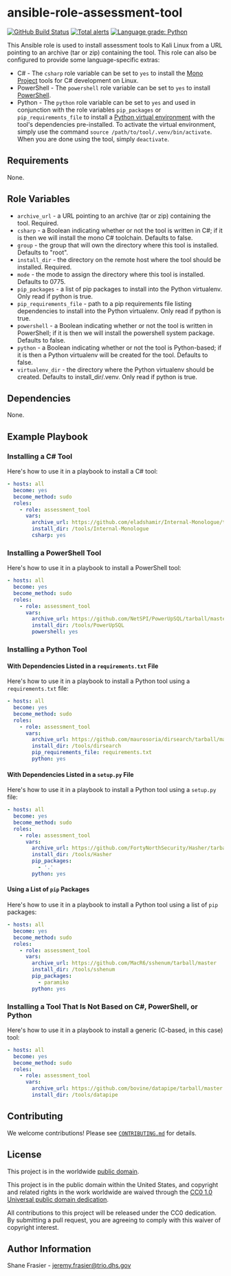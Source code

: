 # ansible-role-assessment-tool #

[![GitHub Build Status](https://github.com/cisagov/ansible-role-assessment-tool/workflows/build/badge.svg)](https://github.com/cisagov/ansible-role-assessment-tool/actions)
[![Total alerts](https://img.shields.io/lgtm/alerts/g/cisagov/ansible-role-assessment-tool.svg?logo=lgtm&logoWidth=18)](https://lgtm.com/projects/g/cisagov/ansible-role-assessment-tool/alerts/)
[![Language grade: Python](https://img.shields.io/lgtm/grade/python/g/cisagov/ansible-role-assessment-tool.svg?logo=lgtm&logoWidth=18)](https://lgtm.com/projects/g/cisagov/ansible-role-assessment-tool/context:python)

This Ansible role is used to install assessment tools to Kali Linux
from a URL pointing to an archive (tar or zip) containing the tool.
This role can also be configured to provide some language-specific
extras:

* C# - The `csharp` role variable can be set to `yes` to install the
  [Mono Project](https://www.mono-project.com/) tools for C#
  development on Linux.
* PowerShell - The `powershell` role variable can be set to `yes` to
  install [PowerShell](https://en.wikipedia.org/wiki/PowerShell).
* Python - The `python` role variable can be set to `yes` and used in
  conjunction with the role variables `pip_packages` or
  `pip_requirements_file` to install a [Python virtual
  environment](https://docs.python.org/3/glossary.html#term-virtual-environment)
  with the tool's dependencies pre-installed.  To activate the virtual
  environment, simply use the command `source
  /path/to/tool/.venv/bin/activate`.  When you are done using the
  tool, simply `deactivate`.

## Requirements ##

None.

## Role Variables ##

* `archive_url` - a URL pointing to an archive (tar or zip) containing
  the tool.  Required.
* `csharp` - a Boolean indicating whether or not the tool is written
  in C#; if it is then we will install the mono C# toolchain.
  Defaults to false.
* `group` - the group that will own the directory where this tool is
  installed.  Defaults to "root".
* `install_dir` - the directory on the remote host where the tool
  should be installed.  Required.
* `mode` - the mode to assign the directory where this tool is
  installed.  Defaults to 0775.
* `pip_packages` - a list of pip packages to install into the Python
  virtualenv.  Only read if python is true.
* `pip_requirements_file` - path to a pip requirements file listing
  dependencies to install into the Python virtualenv.  Only read if
  python is true.
* `powershell` - a Boolean indicating whether or not the tool is
  written in PowerShell; if it is then we will install the powershell
  system package.  Defaults to false.
* `python` - a Boolean indicating whether or not the tool is
  Python-based; if it is then a Python virtualenv will be created for
  the tool.  Defaults to false.
* `virtualenv_dir` - the directory where the Python virtualenv should
  be created.  Defaults to install_dir/.venv.  Only read if python is
  true.

## Dependencies ##

None.

## Example Playbook ##

### Installing a C# Tool ###

Here's how to use it in a playbook to install a C# tool:

```yaml
- hosts: all
  become: yes
  become_method: sudo
  roles:
    - role: assessment_tool
      vars:
        archive_url: https://github.com/eladshamir/Internal-Monologue/tarball/master/
        install_dir: /tools/Internal-Monologue
        csharp: yes
```

### Installing a PowerShell Tool ###

Here's how to use it in a playbook to install a PowerShell tool:

```yaml
- hosts: all
  become: yes
  become_method: sudo
  roles:
    - role: assessment_tool
      vars:
        archive_url: https://github.com/NetSPI/PowerUpSQL/tarball/master
        install_dir: /tools/PowerUpSQL
        powershell: yes
```

### Installing a Python Tool ###

#### With Dependencies Listed in a `requirements.txt` File ####

Here's how to use it in a playbook to install a Python tool using a
`requirements.txt` file:

```yaml
- hosts: all
  become: yes
  become_method: sudo
  roles:
    - role: assessment_tool
      vars:
        archive_url: https://github.com/maurosoria/dirsearch/tarball/master
        install_dir: /tools/dirsearch
        pip_requirements_file: requirements.txt
        python: yes
```

#### With Dependencies Listed in a `setup.py` File ####

Here's how to use it in a playbook to install a Python tool using a
`setup.py` file:

```yaml
- hosts: all
  become: yes
  become_method: sudo
  roles:
    - role: assessment_tool
      vars:
        archive_url: https://github.com/FortyNorthSecurity/Hasher/tarball/master
        install_dir: /tools/Hasher
        pip_packages:
          - '.'
        python: yes
```

#### Using a List of `pip` Packages ####

Here's how to use it in a playbook to install a Python tool using a
list of `pip` packages:

```yaml
- hosts: all
  become: yes
  become_method: sudo
  roles:
    - role: assessment_tool
      vars:
        archive_url: https://github.com/MacR6/sshenum/tarball/master
        install_dir: /tools/sshenum
        pip_packages:
          - paramiko
        python: yes
```

### Installing a Tool That Is Not Based on C#, PowerShell, or Python ###

Here's how to use it in a playbook to install a generic (C-based, in
this case) tool:

```yaml
- hosts: all
  become: yes
  become_method: sudo
  roles:
    - role: assessment_tool
      vars:
        archive_url: https://github.com/bovine/datapipe/tarball/master
        install_dir: /tools/datapipe
```

## Contributing ##

We welcome contributions!  Please see [`CONTRIBUTING.md`](CONTRIBUTING.md) for
details.

## License ##

This project is in the worldwide [public domain](LICENSE).

This project is in the public domain within the United States, and
copyright and related rights in the work worldwide are waived through
the [CC0 1.0 Universal public domain
dedication](https://creativecommons.org/publicdomain/zero/1.0/).

All contributions to this project will be released under the CC0
dedication. By submitting a pull request, you are agreeing to comply
with this waiver of copyright interest.

## Author Information ##

Shane Frasier - <jeremy.frasier@trio.dhs.gov>
